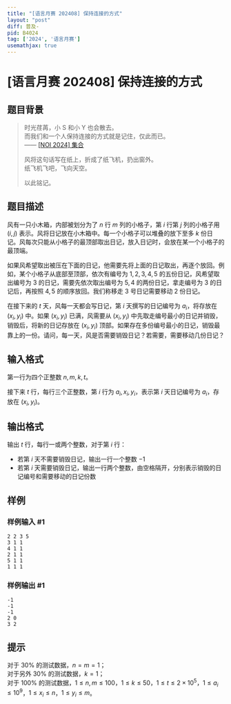 ```yaml
---
title: "[语言月赛 202408] 保持连接的方式"
layout: "post"
diff: 普及-
pid: B4024
tag: ['2024', '语言月赛']
usemathjax: true
---
```


# [语言月赛 202408] 保持连接的方式
## 题目背景

> 时光荏苒，小 S 和小 Y 也会散去。  
> 而我们和一个人保持连接的方式就是记住，仅此而已。  
> —— [[NOI 2024] 集合](https://www.luogu.com.cn/problem/P10785)
>
> 风将这句话写在纸上，折成了纸飞机，扔出窗外。  
> 纸飞机飞吧，飞向天空。
>
> 以此铭记。
## 题目描述

风有一只小木箱，内部被划分为了 $n$ 行 $m$ 列的小格子，第 $i$ 行第 $j$ 列的小格子用 $(i,j)$ 表示。风将日记放在小木箱中。每一个小格子可以堆叠的放下至多 $k$ 份日记。风每次只能从小格子的最顶部取出日记，放入日记时，会放在某一个小格子的最顶端。

如果风希望取出被压在下面的日记，他需要先将上面的日记取出，再逐个放回。例如，某个小格子从底部至顶部，依次有编号为 $1,2,3,4,5$ 的五份日记，风希望取出编号为 $3$ 的日记，需要先依次取出编号为 $5,4$ 的两份日记，拿走编号为 $3$ 的日记后，再按照 $4,5$ 的顺序放回。我们称移走 $3$ 号日记需要移动 $2$ 份日记。

在接下来的 $t$ 天，风每一天都会写日记，第 $i$ 天撰写的日记编号为 $a_i$，将存放在 $(x_i,y_i)$ 中。如果 $(x_i,y_i)$ 已满，风需要从 $(x_i,y_i)$ 中先取走编号最小的日记并销毁，销毁后，将新的日记存放在 $(x_i,y_i)$ 顶部。如果存在多份编号最小的日记，销毁最靠上的一份。请问，每一天，风是否需要销毁日记？若需要，需要移动几份日记？
## 输入格式

第一行为四个正整数 $n,m,k,t$。

接下来 $t$ 行，每行三个正整数，第 $i$ 行为 $a_i,x_i,y_i$，表示第 $i$ 天日记编号为 $a_i$，存放在 $(x_i,y_i)$。
## 输出格式

输出 $t$ 行，每行一或两个整数，对于第 $i$ 行：

- 若第 $i$ 天不需要销毁日记，输出一行一个整数 $-1$
- 若第 $i$ 天需要销毁日记，输出一行两个整数，由空格隔开，分别表示销毁的日记编号和需要移动的日记份数
## 样例

### 样例输入 #1
```
2 2 3 5
3 1 1
4 1 1
2 1 1
5 1 1
1 1 1
```
### 样例输出 #1
```
-1
-1
-1
2 0
3 2
```
## 提示

对于 $30\%$ 的测试数据，$n=m=1$；  
对于另外 $30\%$ 的测试数据，$k=1$；  
对于 $100\%$ 的测试数据，$1 \le n,m \le 100$，$1 \le k \le 50$，$1 \le t \le 2 \times 10^5$，$1 \le a_i \le 10^9$，$1 \le x_i \le n$，$1 \le y_i \le m$。
